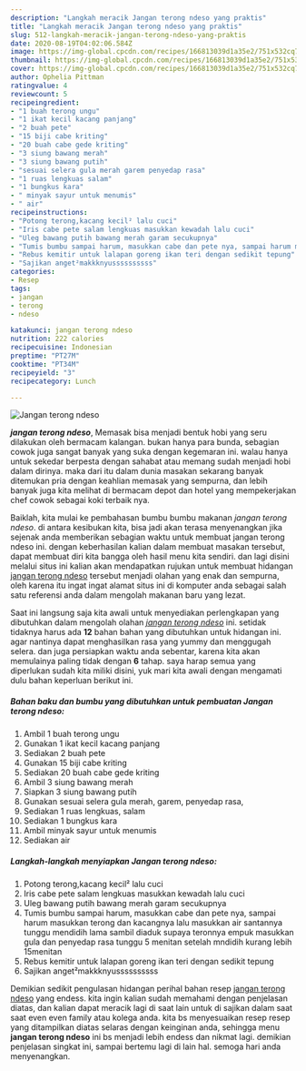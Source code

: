 ```yaml
---
description: "Langkah meracik Jangan terong ndeso yang praktis"
title: "Langkah meracik Jangan terong ndeso yang praktis"
slug: 512-langkah-meracik-jangan-terong-ndeso-yang-praktis
date: 2020-08-19T04:02:06.584Z
image: https://img-global.cpcdn.com/recipes/166813039d1a35e2/751x532cq70/jangan-terong-ndeso-foto-resep-utama.jpg
thumbnail: https://img-global.cpcdn.com/recipes/166813039d1a35e2/751x532cq70/jangan-terong-ndeso-foto-resep-utama.jpg
cover: https://img-global.cpcdn.com/recipes/166813039d1a35e2/751x532cq70/jangan-terong-ndeso-foto-resep-utama.jpg
author: Ophelia Pittman
ratingvalue: 4
reviewcount: 5
recipeingredient:
- "1 buah terong ungu"
- "1 ikat kecil kacang panjang"
- "2 buah pete"
- "15 biji cabe kriting"
- "20 buah cabe gede kriting"
- "3 siung bawang merah"
- "3 siung bawang putih"
- "sesuai selera gula merah garem penyedap rasa"
- "1 ruas lengkuas salam"
- "1 bungkus kara"
- " minyak sayur untuk menumis"
- " air"
recipeinstructions:
- "Potong terong,kacang kecil² lalu cuci"
- "Iris cabe pete salam lengkuas masukkan kewadah lalu cuci"
- "Uleg bawang putih bawang merah garam secukupnya"
- "Tumis bumbu sampai harum, masukkan cabe dan pete nya, sampai harum masukkan terong dan kacangnya lalu masukkan air santannya tunggu mendidih lama sambil diaduk supaya teronnya empuk masukkan gula dan penyedap rasa tunggu 5 menitan setelah mndidih kurang lebih 15menitan"
- "Rebus kemitir untuk lalapan goreng ikan teri dengan sedikit tepung"
- "Sajikan anget²makkknyussssssssss"
categories:
- Resep
tags:
- jangan
- terong
- ndeso

katakunci: jangan terong ndeso 
nutrition: 222 calories
recipecuisine: Indonesian
preptime: "PT27M"
cooktime: "PT34M"
recipeyield: "3"
recipecategory: Lunch

---
```



![Jangan terong ndeso](https://img-global.cpcdn.com/recipes/166813039d1a35e2/751x532cq70/jangan-terong-ndeso-foto-resep-utama.jpg)

<b><i>jangan terong ndeso</i></b>, Memasak bisa menjadi bentuk hobi yang seru dilakukan oleh bermacam kalangan. bukan hanya para bunda, sebagian cowok juga sangat banyak yang suka dengan kegemaran ini. walau hanya untuk sekedar berpesta dengan sahabat atau memang sudah menjadi hobi dalam dirinya. maka dari itu dalam dunia masakan sekarang banyak ditemukan pria dengan keahlian memasak yang sempurna, dan lebih banyak juga kita melihat di bermacam depot dan hotel yang mempekerjakan chef cowok sebagai koki terbaik nya.

Baiklah, kita mulai ke pembahasan bumbu bumbu makanan <i>jangan terong ndeso</i>. di antara kesibukan kita, bisa jadi akan terasa menyenangkan jika sejenak anda memberikan sebagian waktu untuk membuat jangan terong ndeso ini. dengan keberhasilan kalian dalam membuat masakan tersebut, dapat membuat diri kita bangga oleh hasil menu kita sendiri. dan lagi disini melalui situs ini kalian akan mendapatkan rujukan untuk membuat hidangan <u>jangan terong ndeso</u> tersebut menjadi olahan yang enak dan sempurna, oleh karena itu ingat ingat alamat situs ini di komputer anda sebagai salah satu referensi anda dalam mengolah makanan baru yang lezat.




Saat ini langsung saja kita awali untuk menyediakan perlengkapan yang dibutuhkan dalam mengolah olahan <u><i>jangan terong ndeso</i></u> ini. setidak tidaknya harus ada <b>12</b> bahan bahan yang dibutuhkan untuk hidangan ini. agar nantinya dapat menghasilkan rasa yang yummy dan menggugah selera. dan juga persiapkan waktu anda sebentar, karena kita akan memulainya paling tidak dengan <b>6</b> tahap. saya harap semua yang diperlukan sudah kita miliki disini, yuk mari kita awali dengan mengamati dulu bahan keperluan berikut ini.

<!--inarticleads1-->

##### Bahan baku dan bumbu yang dibutuhkan untuk pembuatan Jangan terong ndeso:

1. Ambil 1 buah terong ungu
1. Gunakan 1 ikat kecil kacang panjang
1. Sediakan 2 buah pete
1. Gunakan 15 biji cabe kriting
1. Sediakan 20 buah cabe gede kriting
1. Ambil 3 siung bawang merah
1. Siapkan 3 siung bawang putih
1. Gunakan sesuai selera gula merah, garem, penyedap rasa,
1. Sediakan 1 ruas lengkuas, salam
1. Sediakan 1 bungkus kara
1. Ambil  minyak sayur untuk menumis
1. Sediakan  air




<!--inarticleads2-->

##### Langkah-langkah menyiapkan Jangan terong ndeso:

1. Potong terong,kacang kecil² lalu cuci
1. Iris cabe pete salam lengkuas masukkan kewadah lalu cuci
1. Uleg bawang putih bawang merah garam secukupnya
1. Tumis bumbu sampai harum, masukkan cabe dan pete nya, sampai harum masukkan terong dan kacangnya lalu masukkan air santannya tunggu mendidih lama sambil diaduk supaya teronnya empuk masukkan gula dan penyedap rasa tunggu 5 menitan setelah mndidih kurang lebih 15menitan
1. Rebus kemitir untuk lalapan goreng ikan teri dengan sedikit tepung
1. Sajikan anget²makkknyussssssssss




Demikian sedikit pengulasan hidangan perihal bahan resep <u>jangan terong ndeso</u> yang endess. kita ingin kalian sudah memahami dengan penjelasan diatas, dan kalian dapat meracik lagi di saat lain untuk di sajikan dalam saat saat even even family atau kolega anda. kita bs menyesuaikan resep resep yang ditampilkan diatas selaras dengan keinginan anda, sehingga menu <b>jangan terong ndeso</b> ini bs menjadi lebih endess dan nikmat lagi. demikian penjelasan singkat ini, sampai bertemu lagi di lain hal. semoga hari anda menyenangkan.

